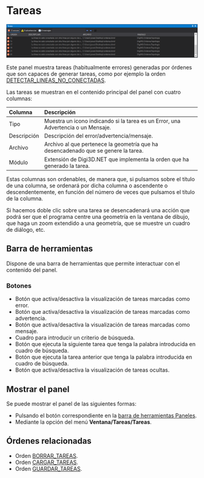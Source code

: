 # Tareas

![Panel de tareas](../../../../.gitbook/assets/paneltareas.png)

Este panel muestra tareas \(habitualmente errores\) generadas por órdenes que son capaces de generar tareas, como por ejemplo la orden [DETECTAR\_LINEAS\_NO\_CONECTADAS](../ventana-de-dibujo/ordenes/d/detectar-bucles.md).

Las tareas se muestran en el contenido principal del panel con cuatro columnas:

| Columna | Descripción |
| :--- | :--- |
| Tipo | Muestra un icono indicando si la tarea es un Error, una Advertencia o un Mensaje. |
| Descripción | Descripción del error/advertencia/mensaje. |
| Archivo | Archivo al que pertenece la geometría que ha desencadenado que se genere la tarea. |
| Módulo | Extensión de Digi3D.NET que implementa la orden que ha generado la tarea. |

Estas columnas son ordenables, de manera que, si pulsamos sobre el título de una columna, se ordenará por dicha columna o ascendente o descendentemente, en función del número de veces que pulsamos el título de la columna.

Si hacemos doble clic sobre una tarea se desencadenará una acción que podrá ser que el programa centre una geometría en la ventana de dibujo, que haga un zoom extendido a una geometría, que se muestre un cuadro de diálogo, etc.

## Barra de herramientas

Dispone de una barra de herramientas que permite interactuar con el contenido del panel.

### Botones

* Botón que activa/desactiva la visualización de tareas marcadas como error.
* Botón que activa/desactiva la visualización de tareas marcadas como advertencia.
* Botón que activa/desactiva la visualización de tareas marcadas como mensaje.
* Cuadro para introducir un criterio de búsqueda.
* Botón que ejecuta la siguiente tarea que tenga la palabra introducida en cuadro de búsqueda.
* Botón que ejecuta la tarea anterior que tenga la palabra introducida en cuadro de búsqueda.
* Botón que activa/desactiva la visualización de tareas ocultas.

## Mostrar el panel

Se puede mostrar el panel de las siguientes formas:

* Pulsando el botón correspondiente en la [barra de herramientas Paneles](../barras-de-herramientas/paneles.md).
* Mediante la opción del menú **Ventana/Tareas/Tareas**.

## Órdenes relacionadas

* Orden [BORRAR\_TAREAS](../ventana-de-dibujo/ordenes/b/borrar-tareas.md).
* Orden [CARGAR\_TAREAS](../ventana-de-dibujo/ordenes/c/cargar-tareas.md).
* Orden [GUARDAR\_TAREAS](../ventana-de-dibujo/ordenes/g/guardar-tareas.md).





